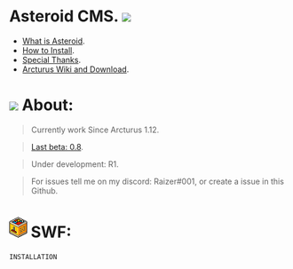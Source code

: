 # Asteroid CMS. <img src="https://habborator.org/archive/icons/medium/v22_1.gif">

* [What is Asteroid](#).
* [How to Install](#).
* [Special Thanks](#).
* [Arcturus Wiki and Download](#).

# <img src="https://habborator.org/archive/icons/medium/go_arrow.gif"> About:

> Currently work Since Arcturus 1.12.

> [Last beta: 0.8](#).

> Under development: R1.

> For issues tell me on my discord: Raizer#001, or create a issue in this Github.

# <img src="https://raw.githubusercontent.com/Wulles/eyethatseeseverything/master/pwrup_pins.gif"> SWF:
```
INSTALLATION
```
